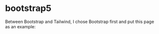 # bootstrap5
Between Bootstrap and Tailwind, I chose Bootstrap first and put this page as an example:
